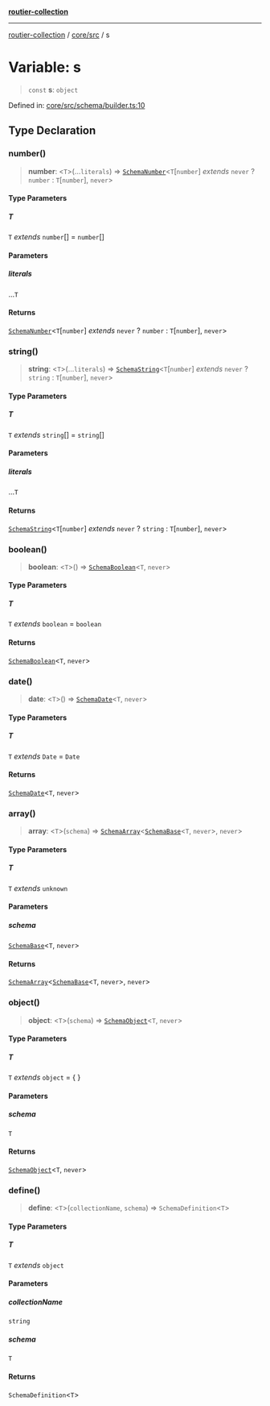 [**routier-collection**](../../../README.md)

***

[routier-collection](../../../README.md) / [core/src](../README.md) / s

# Variable: s

> `const` **s**: `object`

Defined in: [core/src/schema/builder.ts:10](https://github.com/Agrejus/routier/blob/ae307d61bf9883ec014a438be7cbd96d2060d092/core/src/schema/builder.ts#L10)

## Type Declaration

### number()

> **number**: \<`T`\>(...`literals`) => [`SchemaNumber`](../classes/SchemaNumber.md)\<`T`\[`number`\] *extends* `never` ? `number` : `T`\[`number`\], `never`\>

#### Type Parameters

##### T

`T` *extends* `number`[] = `number`[]

#### Parameters

##### literals

...`T`

#### Returns

[`SchemaNumber`](../classes/SchemaNumber.md)\<`T`\[`number`\] *extends* `never` ? `number` : `T`\[`number`\], `never`\>

### string()

> **string**: \<`T`\>(...`literals`) => [`SchemaString`](../classes/SchemaString.md)\<`T`\[`number`\] *extends* `never` ? `string` : `T`\[`number`\], `never`\>

#### Type Parameters

##### T

`T` *extends* `string`[] = `string`[]

#### Parameters

##### literals

...`T`

#### Returns

[`SchemaString`](../classes/SchemaString.md)\<`T`\[`number`\] *extends* `never` ? `string` : `T`\[`number`\], `never`\>

### boolean()

> **boolean**: \<`T`\>() => [`SchemaBoolean`](../classes/SchemaBoolean.md)\<`T`, `never`\>

#### Type Parameters

##### T

`T` *extends* `boolean` = `boolean`

#### Returns

[`SchemaBoolean`](../classes/SchemaBoolean.md)\<`T`, `never`\>

### date()

> **date**: \<`T`\>() => [`SchemaDate`](../classes/SchemaDate.md)\<`T`, `never`\>

#### Type Parameters

##### T

`T` *extends* `Date` = `Date`

#### Returns

[`SchemaDate`](../classes/SchemaDate.md)\<`T`, `never`\>

### array()

> **array**: \<`T`\>(`schema`) => [`SchemaArray`](../classes/SchemaArray.md)\<[`SchemaBase`](../classes/SchemaBase.md)\<`T`, `never`\>, `never`\>

#### Type Parameters

##### T

`T` *extends* `unknown`

#### Parameters

##### schema

[`SchemaBase`](../classes/SchemaBase.md)\<`T`, `never`\>

#### Returns

[`SchemaArray`](../classes/SchemaArray.md)\<[`SchemaBase`](../classes/SchemaBase.md)\<`T`, `never`\>, `never`\>

### object()

> **object**: \<`T`\>(`schema`) => [`SchemaObject`](../classes/SchemaObject.md)\<`T`, `never`\>

#### Type Parameters

##### T

`T` *extends* `object` = \{ \}

#### Parameters

##### schema

`T`

#### Returns

[`SchemaObject`](../classes/SchemaObject.md)\<`T`, `never`\>

### define()

> **define**: \<`T`\>(`collectionName`, `schema`) => `SchemaDefinition`\<`T`\>

#### Type Parameters

##### T

`T` *extends* `object`

#### Parameters

##### collectionName

`string`

##### schema

`T`

#### Returns

`SchemaDefinition`\<`T`\>
